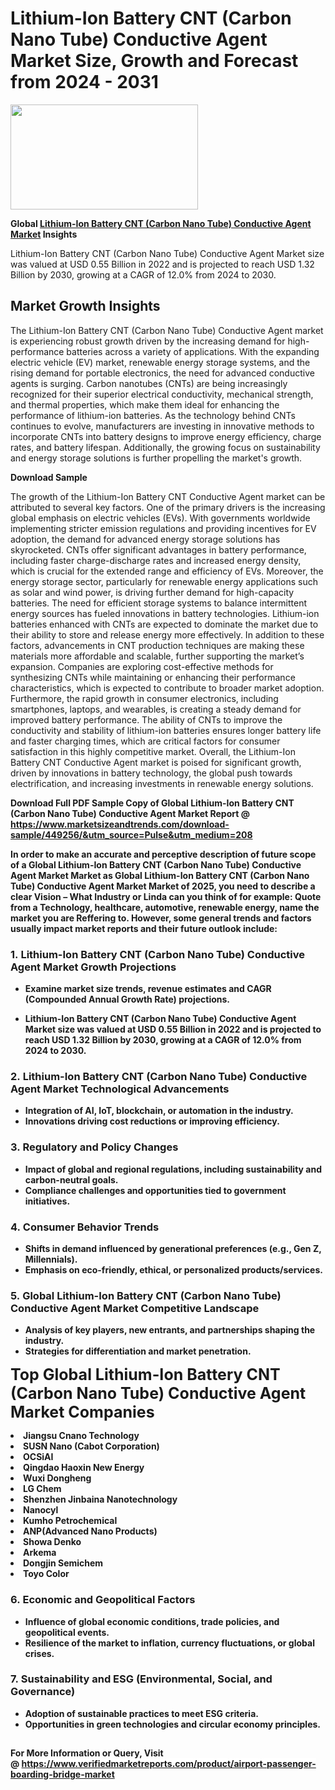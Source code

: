 <H1>Lithium-Ion Battery CNT (Carbon Nano Tube) Conductive Agent Market Size, Growth and Forecast from 2024 - 2031</H1><img class="aligncenter size-medium wp-image-584254" src="https://thirdeyenews.in/wp-content/uploads/2024/09/Global-Market-Research-300x168.jpeg" alt="" width="300" height="168" /><p><strong>Global&nbsp;<a href="https://www.marketsizeandtrends.com/download-sample/449256/&amp;utm_source=Pulse&amp;utm_medium=208">Lithium-Ion Battery CNT (Carbon Nano Tube) Conductive Agent Market</a> Insights</strong></p><p>Lithium-Ion Battery CNT (Carbon Nano Tube) Conductive Agent Market size was valued at USD 0.55 Billion in 2022 and is projected to reach USD 1.32 Billion by 2030, growing at a CAGR of 12.0% from 2024 to 2030.</p><p><h2>Market Growth Insights</h2> <p>The Lithium-Ion Battery CNT (Carbon Nano Tube) Conductive Agent market is experiencing robust growth driven by the increasing demand for high-performance batteries across a variety of applications. With the expanding electric vehicle (EV) market, renewable energy storage systems, and the rising demand for portable electronics, the need for advanced conductive agents is surging. Carbon nanotubes (CNTs) are being increasingly recognized for their superior electrical conductivity, mechanical strength, and thermal properties, which make them ideal for enhancing the performance of lithium-ion batteries. As the technology behind CNTs continues to evolve, manufacturers are investing in innovative methods to incorporate CNTs into battery designs to improve energy efficiency, charge rates, and battery lifespan. Additionally, the growing focus on sustainability and energy storage solutions is further propelling the market's growth.</p> <p><strong>Download Sample</strong></p> <p>The growth of the Lithium-Ion Battery CNT Conductive Agent market can be attributed to several key factors. One of the primary drivers is the increasing global emphasis on electric vehicles (EVs). With governments worldwide implementing stricter emission regulations and providing incentives for EV adoption, the demand for advanced energy storage solutions has skyrocketed. CNTs offer significant advantages in battery performance, including faster charge-discharge rates and increased energy density, which is crucial for the extended range and efficiency of EVs. Moreover, the energy storage sector, particularly for renewable energy applications such as solar and wind power, is driving further demand for high-capacity batteries. The need for efficient storage systems to balance intermittent energy sources has fueled innovations in battery technologies. Lithium-ion batteries enhanced with CNTs are expected to dominate the market due to their ability to store and release energy more effectively. In addition to these factors, advancements in CNT production techniques are making these materials more affordable and scalable, further supporting the market’s expansion. Companies are exploring cost-effective methods for synthesizing CNTs while maintaining or enhancing their performance characteristics, which is expected to contribute to broader market adoption. Furthermore, the rapid growth in consumer electronics, including smartphones, laptops, and wearables, is creating a steady demand for improved battery performance. The ability of CNTs to improve the conductivity and stability of lithium-ion batteries ensures longer battery life and faster charging times, which are critical factors for consumer satisfaction in this highly competitive market. Overall, the Lithium-Ion Battery CNT Conductive Agent market is poised for significant growth, driven by innovations in battery technology, the global push towards electrification, and increasing investments in renewable energy solutions.</p> <p><strong></p><p><span class=""><strong>Download Full PDF Sample Copy of Global Lithium-Ion Battery CNT (Carbon Nano Tube) Conductive Agent Market Report</strong> @ <a href="https://www.marketsizeandtrends.com/download-sample/449256/&amp;utm_source=Pulse&amp;utm_medium=208" target="_blank">https://www.marketsizeandtrends.com/download-sample/449256/&amp;utm_source=Pulse&amp;utm_medium=208</a></span></p><p>In order to make an accurate and perceptive description of future scope of a Global&nbsp;Lithium-Ion Battery CNT (Carbon Nano Tube) Conductive Agent Market Market as Global&nbsp;Lithium-Ion Battery CNT (Carbon Nano Tube) Conductive Agent Market Market of 2025, you need to describe a clear Vision &ndash; What Industry or Linda can you think of for example: Quote from a Technology, healthcare, automotive, renewable energy, name the market you are Reffering to. However, some general trends and factors usually impact market reports and their future outlook include:</p><h3>1.&nbsp;<strong>Lithium-Ion Battery CNT (Carbon Nano Tube) Conductive Agent Market Growth Projections</strong></h3><ul><li>Examine market size trends, revenue estimates and CAGR (Compounded Annual Growth Rate) projections.</li><li><p>Lithium-Ion Battery CNT (Carbon Nano Tube) Conductive Agent Market size was valued at USD 0.55 Billion in 2022 and is projected to reach USD 1.32 Billion by 2030, growing at a CAGR of 12.0% from 2024 to 2030.</p></li></ul><h3>2.&nbsp;<strong>Lithium-Ion Battery CNT (Carbon Nano Tube) Conductive Agent Market Technological Advancements</strong></h3><ul><li>Integration of AI, IoT, blockchain, or automation in the industry.</li><li>Innovations driving cost reductions or improving efficiency.</li></ul><h3>3.&nbsp;<strong>Regulatory and Policy Changes</strong></h3><ul><li>Impact of global and regional regulations, including sustainability and carbon-neutral goals.</li><li>Compliance challenges and opportunities tied to government initiatives.</li></ul><h3>4.&nbsp;<strong>Consumer Behavior Trends</strong></h3><ul><li>Shifts in demand influenced by generational preferences (e.g., Gen Z, Millennials).</li><li>Emphasis on eco-friendly, ethical, or personalized products/services.</li></ul><h3>5.&nbsp;<strong>Global Lithium-Ion Battery CNT (Carbon Nano Tube) Conductive Agent Market Competitive Landscape</strong></h3><ul><li>Analysis of key players, new entrants, and partnerships shaping the industry.</li><li>Strategies for differentiation and market penetration.</li></ul><p data-pm-slice="1 1 []"><span style="color: inherit; font-family: inherit; font-size: 25px;">Top Global Lithium-Ion Battery CNT (Carbon Nano Tube) Conductive Agent Market Companies</span></p><div class="" data-test-id=""><p><li>Jiangsu Cnano Technology</li><li> SUSN Nano (Cabot Corporation)</li><li> OCSiAI</li><li> Qingdao Haoxin New Energy</li><li> Wuxi Dongheng</li><li> LG Chem</li><li> Shenzhen Jinbaina Nanotechnology</li><li> Nanocyl</li><li> Kumho Petrochemical</li><li> ANP(Advanced Nano Products)</li><li> Showa Denko</li><li> Arkema</li><li> Dongjin Semichem</li><li> Toyo Color</li></p></div><h3>6.&nbsp;<strong>Economic and Geopolitical Factors</strong></h3><ul><li>Influence of global economic conditions, trade policies, and geopolitical events.</li><li>Resilience of the market to inflation, currency fluctuations, or global crises.</li></ul><h3>7.&nbsp;<strong>Sustainability and ESG (Environmental, Social, and Governance)</strong></h3><ul><li>Adoption of sustainable practices to meet ESG criteria.</li><li>Opportunities in green technologies and circular economy principles.</li></ul><h2><strong style="font-size: 14px;">For More Information or Query, Visit @&nbsp;</strong><a style="background-color: #ffffff; font-size: 14px;" href="https://www.marketsizeandtrends.com/report/lithium-ion-battery-cnt-carbon-nano-tube-conductive-agent-market/" target="_blank">https://www.verifiedmarketreports.com/product/airport-passenger-boarding-bridge-market</a></h2>
